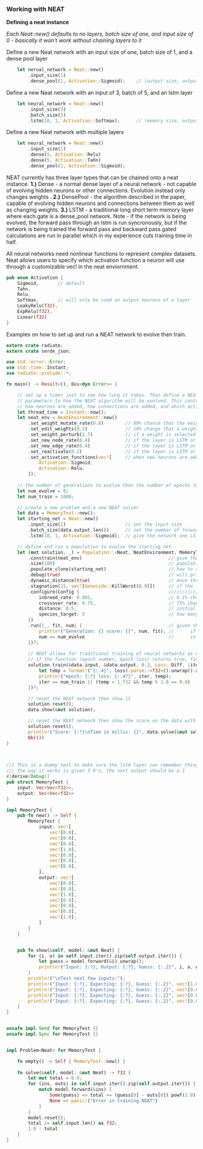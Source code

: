 
### Working with NEAT
**Defining a neat instance**

*Each Neat::new() defaults to no layers, batch size of one, and input size of 0 - basically it won't work without chaining layers to it*

Define a new Neat network with an input size of one, batch size of 1, and a dense pool layer 
```rust
    let nerual_network = Neat::new()
        .input_size(1)
        .dense_pool(1, Activation::Sigmoid);    // (output size, output layer activation)
```
Define a new Neat network with an input of 3, batch of 5, and an lstm layer
```rust
    let neural_network = Neat::new()
        .input_size(3)
        .batch_size(5)
        .lstm(10, 1, Activation::Softmax);      // (memory size, output size, output layer activation)
```
Define a new Neat network with multiple layers 
```rust
    let neural_network = Neat::new()
        .input_size(1)
        .dense(5, Activation::Relu)
        .dense(5, Activation::Tahn)
        .dense_pool(1, Activation::Sigmoid);
```
NEAT currently has three layer types that can be chained onto a neat instance. 
**1.)** Dense - a normal dense layer of a neural network - not capable of evolving hidden neurons or other connections. Evolution instead only changes weights .
**2.)** DensePool - the algorithm described in the paper, capable of evolving hidden neurons and connections between them as well as changing weights.
**3.)** LSTM - a traditional long short term memory layer where each gate is a dense_pool network. Note - if the network is being evolved, the forward pass through an lstm is run syncronously, but if the network is being trained the forward pass and backward pass gated calculations are run in parallel which in my experience cuts training time in half.

All neural networks need nonlinear functions to represent complex datasets. Neat allows users to specify which activation function a neuron will use through a customizable vec! in the neat enviornment.
```rust
pub enum Activation {
    Sigmoid,       // default
    Tahn,
    Relu,
    Softmax,       // will only be used on output neurons of a layer
    LeakyRelu(f32),
    ExpRelu(f32),
    Linear(f32)   
}
```

Examples on how to set up and run a NEAT network to evolve then train.

```rust
extern crate radiate;
extern crate serde_json;

use std::error::Error;
use std::time::Instant;
use radiate::prelude::*;

fn main() -> Result<(), Box<dyn Error>> {

    // set up a timer just to see how long it takes. Then define a NEATEnviornment to give
    // parameters to how the NEAT algorithm will be evolved. This controls how weights are edited,
    // how neurons are added, how connections are added, and which activation functions to use in hidden neurons
    let thread_time = Instant::now();
    let neat_env = NeatEnvironment::new()
        .set_weight_mutate_rate(0.8)        // 80% chance that the weights will be mutated, 20% change the weights will not be changed at all
        .set_edit_weights(0.1)              // 10% change that a weight will be assigned a new random number, 90% change it will be mutated by +/- weight_perturb
        .set_weight_perturb(1.7)            // if a weight is selected to be mutated, mutliply the original weight by +/- 1.7 (shouldn't be larger than 2.0)
        .set_new_node_rate(0.4)             // if the layer is LSTM or dense_pool, 40% chance a new hidden neuron will be added
        .set_new_edge_rate(0.4)             // if the layer is LSTM or dense_pool, 40% chance a new connection will be added between two random neurons with a random weight
        .set_reactivate(0.2)                // if the layer is LSTM or dense_pool, 20% chance a deactivated connection will be reactivated
        .set_activation_functions(vec![     // when new neurons are added, a random activation function is chosen from this list to give to the neuron
            Activation::Sigmoid,
            Activation::Relu,
        ]);
        
    // the number of generations to evolve then the number of epochs to train
    let num_evolve = 0;
    let num_train = 1000;

    // create a new problem and a new NEAT solver 
    let data = MemoryTest::new();
    let starting_net = Neat::new()
        .input_size(1)                      // set the input size
        .batch_size(data.output.len())      // set the number of forward passes before weights are updated
        .lstm(10, 1, Activation::Sigmoid);  // give the network one LSTM layer with a memory size of 10 and output size of 1 with a output activation of sigmoid

    // define and run a population to evolve the starting net
    let (mut solution, _) = Population::<Neat, NeatEnvironment, MemoryTest>::new()
        .constrain(neat_env)                                // give the population an environment to evolve in (evolutionary parameters defined above)
        .size(100)                                          // population size of 100
        .populate_clone(starting_net)                       // how to create the initial population (in this case, clone the starting_net 100 times)
        .debug(true)                                        // will print the species and their adjusted fitness scores at the end of each generation
        .dynamic_distance(true)                             // move the distance between networks to match the species_target specified below
        .stagnation(15, vec![Genocide::KillWorst(0.9)])     // if the fitness score of the best member doesn't improve in 15 genertaions, kill the worst 90% of the population
        .configure(Config {                                 //////////////// Configure the breeding parameters //////////////// 
            inbreed_rate: 0.001,                            // 0.1% chance to breed two members of the same species 
            crossover_rate: 0.75,                           // 75% chance two parents will be crossed over to create a child, 25% chance the most fit parent will be copied and mutated
            distance: 0.5,                                  // initial distance between species, if dynamic distance is true, this will chance to fit the species target
            species_target: 5                               // how many species you want, if dynaic distance is true, distance will move until this is met, if it is false, this might not work
        })
        .run(|_, fit, num| {                                // given the best member of the population, their fitness score, and the iteration number, return a bool. 
            println!("Generation: {} score: {}", num, fit); //      if this returns true, evolution will stop and return the top member from the population and the enviornment 
            num == num_evolve                               //      in this case, if the num equals the num_evolve, finish evoltuion
        })?;
        
        // NEAT allows for traditional training of neural networks as well given the (input data, target data, learning rate, loss function, and a function)
        // if the function (epoch number, epoch loss) returns true, finish training, otherwise continue
        solution.train(&data.input, &data.output, 0.3, Loss::Diff, |iter, loss| {
            let temp = format!("{:.4}", loss).parse::<f32>().unwrap().abs();
            println!("epoch: {:?} loss: {:.4?}", iter, temp);
            iter == num_train || (temp < 1_f32 && temp % 1.0 == 0.0)
        })?;

        // reset the NEAT network then show it 
        solution.reset();
        data.show(&mut solution);

        // reset the NEAT network then show the score on the data with the time it took to solve the problem
        solution.reset();
        println!("Score: {:?}\nTime in millis: {}", data.solve(&mut solution), thread_time.elapsed().as_millis());
        Ok(())
}
 


/// This is a dummy test to make sure the lstm layer can remember things throughout time
/// the way it works is given 3 0's, the next output should be a 1
#[derive(Debug)]
pub struct MemoryTest {
    input: Vec<Vec<f32>>,
    output: Vec<Vec<f32>>
}

impl MemoryTest {
    pub fn new() -> Self {
        MemoryTest {
            input: vec![
                vec![0.0],
                vec![0.0],
                vec![0.0],
                vec![1.0],
                vec![0.0],
                vec![0.0],
                vec![0.0],
            ],
            output: vec![
                vec![0.0],
                vec![0.0],
                vec![1.0],
                vec![0.0],
                vec![0.0],
                vec![0.0],
                vec![1.0],
            ]
        }
    }


    pub fn show(&self, model: &mut Neat) {
        for (i, o) in self.input.iter().zip(self.output.iter()) {
            let guess = model.forward(&i).unwrap();
            println!("Input: {:?}, Output: {:?}, Guess: {:.2}", i, o, guess[0]);
        }
        println!("\nTest next few inputs:");
        println!("Input: {:?}, Expecting: {:?}, Guess: {:.2}", vec![1.0], vec![0.0], model.forward(&vec![1.0]).unwrap()[0]);
        println!("Input: {:?}, Expecting: {:?}, Guess: {:.2}", vec![0.0], vec![0.0], model.forward(&vec![0.0]).unwrap()[0]);
        println!("Input: {:?}, Expecting: {:?}, Guess: {:.2}", vec![0.0], vec![0.0], model.forward(&vec![0.0]).unwrap()[0]);
        println!("Input: {:?}, Expecting: {:?}, Guess: {:.2}", vec![0.0], vec![1.0], model.forward(&vec![0.0]).unwrap()[0]);
    }
}


unsafe impl Send for MemoryTest {}
unsafe impl Sync for MemoryTest {}


impl Problem<Neat> for MemoryTest {

    fn empty() -> Self { MemoryTest::new() }
    
    fn solve(&self, model: &mut Neat) -> f32 {
        let mut total = 0.0;
        for (ins, outs) in self.input.iter().zip(self.output.iter()) {
            match model.forward(&ins) {
                Some(guess) => total += (guess[0] - outs[0]).powf(2.0),
                None => panic!("Error in training NEAT")
            }
        }
        model.reset();
        total /= self.input.len() as f32;
        1.0 - total
    }
}
```